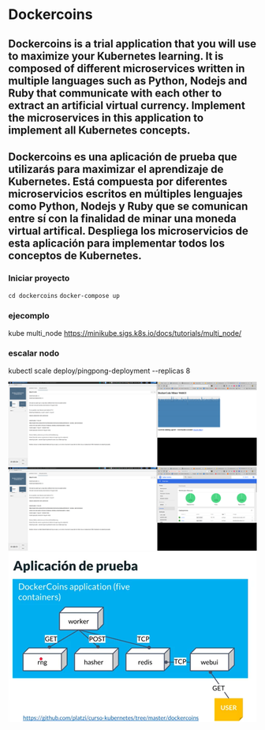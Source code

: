 # Dockercoins

## Dockercoins is a trial application that you will use to maximize your Kubernetes learning. It is composed of different microservices written in multiple languages ​​such as Python, Nodejs and Ruby that communicate with each other to extract an artificial virtual currency. Implement the microservices in this application to implement all Kubernetes concepts.

## Dockercoins es una aplicación de prueba que utilizarás para maximizar el aprendizaje de Kubernetes. Está compuesta por diferentes microservicios escritos en múltiples lenguajes como Python, Nodejs y Ruby que se comunican entre sí con la finalidad de minar una moneda virtual artifical. Despliega los microservicios de esta aplicación para implementar todos los conceptos de Kubernetes.

### Iniciar proyecto
`cd dockercoins`
`docker-compose up`

### ejecomplo
kube multi_node
https://minikube.sigs.k8s.io/docs/tutorials/multi_node/
### escalar nodo
kubectl scale deploy/pingpong-deployment --replicas 8

![Screenshot](imagenes-proyecto/dockercoins.png)
![Screenshot](imagenes-proyecto/k8s-dashboard.png)
![Screenshot](imagenes-proyecto/proyect.png)

